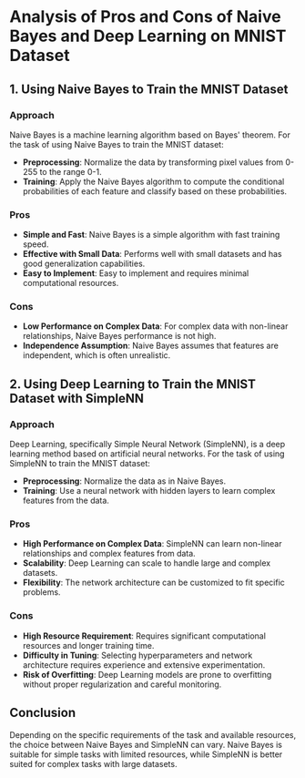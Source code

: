 
# Analysis of Pros and Cons of Naive Bayes and Deep Learning on MNIST Dataset

## 1. Using Naive Bayes to Train the MNIST Dataset

### Approach
Naive Bayes is a machine learning algorithm based on Bayes' theorem. For the task of using Naive Bayes to train the MNIST dataset:
- **Preprocessing**: Normalize the data by transforming pixel values from 0-255 to the range 0-1.
- **Training**: Apply the Naive Bayes algorithm to compute the conditional probabilities of each feature and classify based on these probabilities.

### Pros
- **Simple and Fast**: Naive Bayes is a simple algorithm with fast training speed.
- **Effective with Small Data**: Performs well with small datasets and has good generalization capabilities.
- **Easy to Implement**: Easy to implement and requires minimal computational resources.

### Cons
- **Low Performance on Complex Data**: For complex data with non-linear relationships, Naive Bayes performance is not high.
- **Independence Assumption**: Naive Bayes assumes that features are independent, which is often unrealistic.

## 2. Using Deep Learning to Train the MNIST Dataset with SimpleNN

### Approach
Deep Learning, specifically Simple Neural Network (SimpleNN), is a deep learning method based on artificial neural networks. For the task of using SimpleNN to train the MNIST dataset:
- **Preprocessing**: Normalize the data as in Naive Bayes.
- **Training**: Use a neural network with hidden layers to learn complex features from the data.

### Pros
- **High Performance on Complex Data**: SimpleNN can learn non-linear relationships and complex features from data.
- **Scalability**: Deep Learning can scale to handle large and complex datasets.
- **Flexibility**: The network architecture can be customized to fit specific problems.

### Cons
- **High Resource Requirement**: Requires significant computational resources and longer training time.
- **Difficulty in Tuning**: Selecting hyperparameters and network architecture requires experience and extensive experimentation.
- **Risk of Overfitting**: Deep Learning models are prone to overfitting without proper regularization and careful monitoring.

## Conclusion

Depending on the specific requirements of the task and available resources, the choice between Naive Bayes and SimpleNN can vary. Naive Bayes is suitable for simple tasks with limited resources, while SimpleNN is better suited for complex tasks with large datasets.
